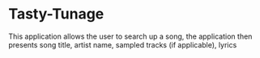 # Tasty-Tunage
This application allows the user to search up a song, the application then presents song title, artist name, sampled tracks (if applicable), lyrics 
